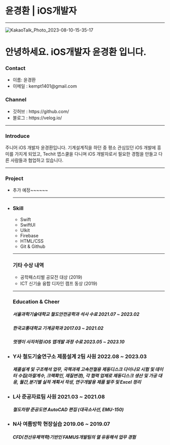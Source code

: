 # 윤경환 | iOS개발자

---

![KakaoTalk_Photo_2023-08-10-15-35-17](https://github.com/APPSCHOOL3-iOS/APPSCHOOL3-iOS.github.io/assets/133959724/9ef24014-9488-4d90-a515-7e9b5497b812)

<h1> 안녕하세요. iOS개발자 윤경환 입니다.</h1>

<h3>Contact</h3> 
<ul>
  <li>
    이름: 윤경환
  </li>
  <li>
    이메일 : kempt1401@gmail.com
  </li>
</ul>


<h3>Channel</h3> 
<ul>
  <li>깃허브 : https://github.com/
  </li>
  <li>블로그 : https://velog.io/
  </li>
</ul>

---

<h3>Introduce</h3>
<p>
주니어 iOS 개발자 윤경환입니다.
 기계설계직을 하던 중 평소 관심있던 iOS 개발에 흥미를 가지게 되었고, Techit 앱스쿨을 다니며 iOS 개발자로서 필요한 경험을 만들고 다른 사람들과 협업하고 있습니다.
</p>

---

<h3>Project</h3> 
<ul>
  <li>
    추가 예정~~~~~~
  </li>
  <li>

---

<h3>Skill</h3> 
<ul>
  <li>Swift</li>
  <li>SwiftUI</li>
  <li>UIkit</li>
  <li>Firebase</li>
  <li>HTML/CSS</li>
  <li>Git & Github</li>
</ul>

---

<h3>기타 수상 내역</h3> 
<ul>
  <li>
    공학패스티벌 공모전 대상 (2019)
  </li>
  <li>
    ICT 신기술 융합 디자인 캠프 동상 (2019)
  </li>
</ul>

---

<h3>Education & Cheer</h3> 

<h5>서울과학기술대학교 철도안전공학과 석사 수료 2021.07 ~ 2023.02</h5>
<h5>한국교통대학교 기계공학과 2017.03 ~ 2021.02</h5>
<h5>멋쟁이 사자처럼  iOS 앱개발 과정 수료 2023.05 ~ 2023.10</h5>
<li><h3>Y사 철도기술연구소 제품설계 2팀 사원 2022.08 ~ 2023.03</h3></li>
<h5>제품설계 및 구조해석 업무, 국책과제 고속전철용 제동디스크 다이나모 시험 및 데이터 수집(마찰계수, 크랙확인, 재질변경), 
각 협력 업체로 제동디스크 생산 및 가공 대응, 월간,분기별 실적 계획서 작성, 연구개발용 제품 발주 및 Excel 정리</h5>
<li><h3>L사 준공자료팀 사원 2021.03 ~ 2021.08 </h3></li>
<h5>철도차량 준공도면 AutoCAD 편집 (대곡소사선, EMU-150)</h5>
<li><h3>N사 여름방학 현장실습 2019.06 ~ 2019.07</h3></li>
<h5>CFD(전산유체역학)기반인 FAMUS개발팀의 열 유동해석 업무 경험</h5>







